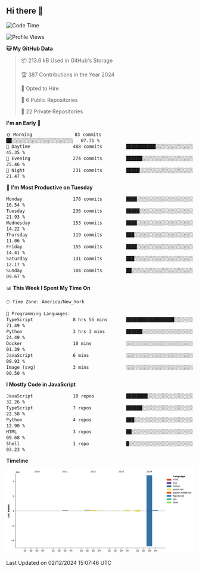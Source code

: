 ## Hi there 👋

<!--START_SECTION:waka-->
![Code Time](http://img.shields.io/badge/Code%20Time-133%20hrs%2030%20mins-blue)

![Profile Views](http://img.shields.io/badge/Profile%20Views-0-blue)

**🐱 My GitHub Data** 

> 📦 213.6 kB Used in GitHub's Storage 
 > 
> 🏆 387 Contributions in the Year 2024
 > 
> 💼 Opted to Hire
 > 
> 📜 6 Public Repositories 
 > 
> 🔑 22 Private Repositories 
 > 
**I'm an Early 🐤** 

```text
🌞 Morning                83 commits          ██░░░░░░░░░░░░░░░░░░░░░░░   07.71 % 
🌆 Daytime                488 commits         ███████████░░░░░░░░░░░░░░   45.35 % 
🌃 Evening                274 commits         ██████░░░░░░░░░░░░░░░░░░░   25.46 % 
🌙 Night                  231 commits         █████░░░░░░░░░░░░░░░░░░░░   21.47 % 
```
📅 **I'm Most Productive on Tuesday** 

```text
Monday                   178 commits         ████░░░░░░░░░░░░░░░░░░░░░   16.54 % 
Tuesday                  236 commits         █████░░░░░░░░░░░░░░░░░░░░   21.93 % 
Wednesday                153 commits         ████░░░░░░░░░░░░░░░░░░░░░   14.22 % 
Thursday                 119 commits         ███░░░░░░░░░░░░░░░░░░░░░░   11.06 % 
Friday                   155 commits         ████░░░░░░░░░░░░░░░░░░░░░   14.41 % 
Saturday                 131 commits         ███░░░░░░░░░░░░░░░░░░░░░░   12.17 % 
Sunday                   104 commits         ██░░░░░░░░░░░░░░░░░░░░░░░   09.67 % 
```


📊 **This Week I Spent My Time On** 

```text
🕑︎ Time Zone: America/New_York

💬 Programming Languages: 
TypeScript               8 hrs 55 mins       ██████████████████░░░░░░░   71.49 % 
Python                   3 hrs 3 mins        ██████░░░░░░░░░░░░░░░░░░░   24.49 % 
Docker                   10 mins             ░░░░░░░░░░░░░░░░░░░░░░░░░   01.39 % 
JavaScript               6 mins              ░░░░░░░░░░░░░░░░░░░░░░░░░   00.93 % 
Image (svg)              3 mins              ░░░░░░░░░░░░░░░░░░░░░░░░░   00.50 % 
```

**I Mostly Code in JavaScript** 

```text
JavaScript               10 repos            ████████░░░░░░░░░░░░░░░░░   32.26 % 
TypeScript               7 repos             ██████░░░░░░░░░░░░░░░░░░░   22.58 % 
Python                   4 repos             ███░░░░░░░░░░░░░░░░░░░░░░   12.90 % 
HTML                     3 repos             ██░░░░░░░░░░░░░░░░░░░░░░░   09.68 % 
Shell                    1 repo              █░░░░░░░░░░░░░░░░░░░░░░░░   03.23 % 
```



**Timeline**

![Lines of Code chart](https://raw.githubusercontent.com/dikshithvishnu/dikshithvishnu/main/assets/bar_graph.png)


 Last Updated on 02/12/2024 15:07:46 UTC
<!--END_SECTION:waka-->
